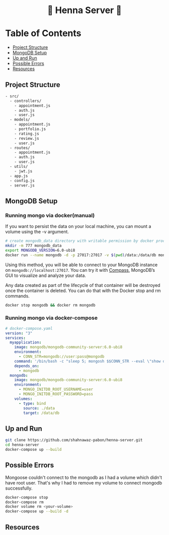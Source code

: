 <div align="center">
  <h1>🧤 Henna Server 🧤</h1>
</div>

# Table of Contents

- [Project Structure](#project-structure)
- [MongoDB Setup](#mongodb-setup)
- [Up and Run](#up-and-run)
- [Possible Errors](#possible-errors)
- [Resources](#resources)

## Project Structure

```sh
- src/
  - controllers/
    - appointment.js
    - auth.js
    - user.js
  - models/
    - appointment.js
    - portfolio.js
    - rating.js
    - review.js
    - user.js
  - routes/
    - appointment.js
    - auth.js
    - user.js
  - utils/
    - jwt.js
  - app.js
  - config.js
  - server.js
```

## MongoDB Setup

### Running mongo via docker(manual)

If you want to persist the data on your local machine, you can mount a volume using the -v argument.

```sh
# create mongodb_data directory with writable permission by docker process
mkdir -m 777 mongodb_data
export MONGODB_VERSION=6.0-ubi8
docker run --name mongodb -d -p 27017:27017 -v $(pwd)/data:/data/db mongodb/mongodb-community-server:$MONGODB_VERSION
```

Using this method, you will be able to connect to your MongoDB instance on `mongodb://localhost:27017`. You can try it with [Compass](https://www.mongodb.com/products/compass), MongoDB’s GUI to visualize and analyze your data.

Any data created as part of the lifecycle of that container will be destroyed once the container is deleted. You can do that with the Docker stop and rm commands.

```sh
docker stop mongodb && docker rm mongodb
```

### Running mongo via docker-compose

```yaml
# docker-compose.yaml
version: "3"
services:
  myapplication:
    image: mongodb/mongodb-community-server:6.0-ubi8
    environment:
      - CONN_STR=mongodb://user:pass@mongodb
    command: '/bin/bash -c "sleep 5; mongosh $$CONN_STR --eval \"show dbs;\""'
    depends_on:
      - mongodb
  mongodb:
    image: mongodb/mongodb-community-server:6.0-ubi8
    environment:
      - MONGO_INITDB_ROOT_USERNAME=user
      - MONGO_INITDB_ROOT_PASSWORD=pass
    volumes:
      - type: bind
        source: ./data
        target: /data/db
```

## Up and Run

```sh
git clone https://github.com/shahnawaz-pabon/henna-server.git
cd henna-server
docker-compose up --build
```

## Possible Errors

Mongoose couldn't connect to the mongodb as I had a volume which didn't have root user. That's why I had to remove my volume to connect mongodb successfully.

```sh
docker-compose stop
docker-compose rm
docker volume rm <your-volume>
docker-compose up --build -d
```

## Resources
